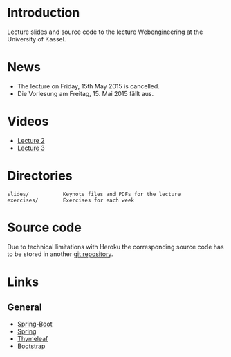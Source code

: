 # Introduction

Lecture slides and source code to the lecture Webengineering at the University of Kassel.

# News

- The lecture on Friday, 15th May 2015 is cancelled.
- Die Vorlesung am Freitag, 15. Mai 2015 fällt aus.

# Videos

- [Lecture 2](https://www.youtube.com/watch?v=BNcWfW0yyVk)
- [Lecture 3](https://www.youtube.com/watch?v=te5xsNmowb4)

# Directories

    slides/           Keynote files and PDFs for the lecture
    exercises/        Exercises for each week

# Source code

Due to technical limitations with Heroku the corresponding source code has to be stored in another [git repository](https://github.com/micromata/webengineering-2015-ss-demo).

# Links

## General

- [Spring-Boot](http://docs.spring.io/spring-boot/docs/1.2.4.BUILD-SNAPSHOT/reference/htmlsingle/)
- [Spring](https://spring.io/)
- [Thymeleaf](http://www.thymeleaf.org/)
- [Bootstrap](http://getbootstrap.com)
